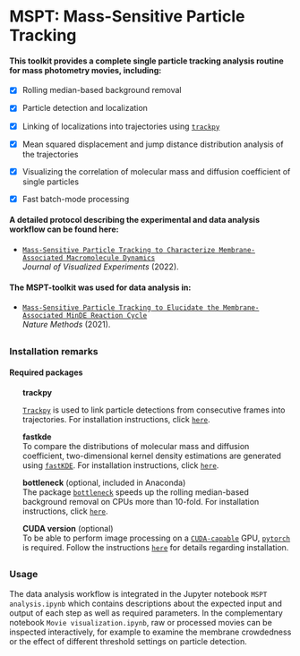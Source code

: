 # MSPT: Mass-Sensitive Particle Tracking


#### This toolkit provides a complete single particle tracking analysis routine for mass photometry movies, including:

- [x] Rolling median-based background removal
- [x] Particle detection and localization
- [x] Linking of localizations into trajectories using [`trackpy`](http://soft-matter.github.io/trackpy/v0.5.0/)
- [x] Mean squared displacement and jump distance distribution analysis of the trajectories
- [x] Visualizing the correlation of molecular mass and diffusion coefficient of single particles
- [x] Fast batch-mode processing


#### A detailed protocol describing the experimental and data analysis workflow can be found here:
* [`Mass-Sensitive Particle Tracking to Characterize Membrane-Associated Macromolecule Dynamics`](https://dx.doi.org/10.3791/63583) <br/> _Journal of Visualized Experiments_ (2022).


#### The MSPT-toolkit was used for data analysis in:
* [`Mass-Sensitive Particle Tracking to Elucidate the Membrane-Associated MinDE Reaction Cycle`](https://doi.org/10.1038/s41592-021-01260-x) <br/> _Nature Methods_ (2021).

##
### Installation remarks
#### Required packages

<ul>
  <b>trackpy</b>
    
  [`Trackpy`](http://soft-matter.github.io/trackpy/v0.5.0/) is used to link particle detections from consecutive frames into trajectories.
  For installation instructions, click [`here`](http://soft-matter.github.io/trackpy/v0.5.0/installation.html).

  <b>fastkde</b>
  <br>To compare the distributions of molecular mass and diffusion coefficient, two-dimensional kernel density estimations are generated using [`fastKDE`](https://github.com/LBL-EESA/fastkde). For installation instructions, click [`here`](https://github.com/LBL-EESA/fastkde#how-do-i-get-set-up).

   <b>bottleneck</b> (optional, included in Anaconda)
  <br> The package [`bottleneck`](https://bottleneck.readthedocs.io/en/latest/) speeds up the rolling median-based background removal on CPUs more than 10-fold.
  For installation instructions, click [`here`](https://bottleneck.readthedocs.io/en/latest/installing.html).
  
  <b>CUDA version</b> (optional) 
  <br>To be able to perform image processing on a [`CUDA-capable`](https://developer.nvidia.com/cuda-zone) GPU, [`pytorch`](https://pytorch.org/) is required. Follow the instructions [`here`](https://pytorch.org/get-started/locally/) for details regarding installation.
</ul>

##
### Usage

The data analysis workflow is integrated in the Jupyter notebook `MSPT analysis.ipynb` which contains descriptions about the expected input and output of each step as well as  required parameters. In the complementary notebook  `Movie visualization.ipynb`, raw or processed movies can be inspected interactively, for example to examine the membrane crowdedness or the effect of different threshold settings on particle detection.
